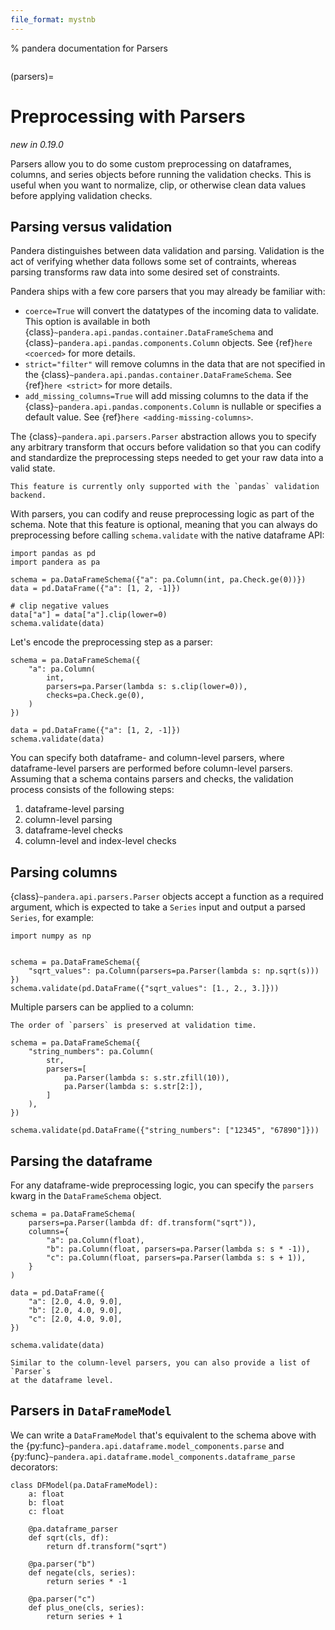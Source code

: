 ```yaml
---
file_format: mystnb
---
```


% pandera documentation for Parsers

```{currentmodule} pandera
```

(parsers)=

# Preprocessing with Parsers

*new in 0.19.0*

Parsers allow you to do some custom preprocessing on dataframes, columns, and
series objects before running the validation checks. This is useful when you want
to normalize, clip, or otherwise clean data values before applying validation
checks.

## Parsing versus validation

Pandera distinguishes between data validation and parsing. Validation is the act
of verifying whether data follows some set of contraints, whereas parsing transforms
raw data into some desired set of constraints.

Pandera ships with a few core parsers that you may already be familiar with:

- `coerce=True` will convert the datatypes of the incoming data to validate.
  This option is available in both {class}`~pandera.api.pandas.container.DataFrameSchema`
  and {class}`~pandera.api.pandas.components.Column` objects. See {ref}`here <coerced>`
  for more details.
- `strict="filter"` will remove columns in the data that are not specified in
  the {class}`~pandera.api.pandas.container.DataFrameSchema`. See {ref}`here <strict>`
  for more details.
- `add_missing_columns=True` will add missing columns to the data if the
  {class}`~pandera.api.pandas.components.Column` is nullable or specifies a
   default value. See {ref}`here <adding-missing-columns>`.

The {class}`~pandera.api.parsers.Parser` abstraction allows you to specify any
arbitrary transform that occurs before validation so that you can codify
and standardize the preprocessing steps needed to get your raw data into a valid
state.

```{important}
This feature is currently only supported with the `pandas` validation backend.
```

With parsers, you can codify and reuse preprocessing logic as part of the schema.
Note that this feature is optional, meaning that you can always do preprocessing
before calling `schema.validate` with the native dataframe API:

```{code-cell} python
import pandas as pd
import pandera as pa

schema = pa.DataFrameSchema({"a": pa.Column(int, pa.Check.ge(0))})
data = pd.DataFrame({"a": [1, 2, -1]})

# clip negative values
data["a"] = data["a"].clip(lower=0)
schema.validate(data)
```

Let's encode the preprocessing step as a parser:

```{code-cell} python
schema = pa.DataFrameSchema({
    "a": pa.Column(
        int,
        parsers=pa.Parser(lambda s: s.clip(lower=0)),
        checks=pa.Check.ge(0),
    )
})

data = pd.DataFrame({"a": [1, 2, -1]})
schema.validate(data)
```

You can specify both dataframe- and column-level parsers, where
dataframe-level parsers are performed before column-level parsers. Assuming
that a schema contains parsers and checks, the validation process consists of
the following steps:

1. dataframe-level parsing
2. column-level parsing
3. dataframe-level checks
4. column-level and index-level checks


## Parsing columns

{class}`~pandera.api.parsers.Parser` objects accept a function as a required
argument, which is expected to take a `Series` input and output a parsed
`Series`, for example:

```{code-cell} python
import numpy as np


schema = pa.DataFrameSchema({
    "sqrt_values": pa.Column(parsers=pa.Parser(lambda s: np.sqrt(s)))
})
schema.validate(pd.DataFrame({"sqrt_values": [1., 2., 3.]}))
```

Multiple parsers can be applied to a column:

```{important}
The order of `parsers` is preserved at validation time.
```

```{code-cell} python
schema = pa.DataFrameSchema({
    "string_numbers": pa.Column(
        str,
        parsers=[
            pa.Parser(lambda s: s.str.zfill(10)),
            pa.Parser(lambda s: s.str[2:]),
        ]
    ),
})

schema.validate(pd.DataFrame({"string_numbers": ["12345", "67890"]}))
```

## Parsing the dataframe

For any dataframe-wide preprocessing logic, you can specify the `parsers`
kwarg in the `DataFrameSchema` object.

```{code-cell} python
schema = pa.DataFrameSchema(
    parsers=pa.Parser(lambda df: df.transform("sqrt")),
    columns={
        "a": pa.Column(float),
        "b": pa.Column(float, parsers=pa.Parser(lambda s: s * -1)),
        "c": pa.Column(float, parsers=pa.Parser(lambda s: s + 1)),
    }
)

data = pd.DataFrame({
    "a": [2.0, 4.0, 9.0],
    "b": [2.0, 4.0, 9.0],
    "c": [2.0, 4.0, 9.0],
})

schema.validate(data)
```

```{note}
Similar to the column-level parsers, you can also provide a list of `Parser`s
at the dataframe level.
```

## Parsers in `DataFrameModel`

We can write a `DataFrameModel` that's equivalent to the schema above with the
{py:func}`~pandera.api.dataframe.model_components.parse` and
{py:func}`~pandera.api.dataframe.model_components.dataframe_parse`  decorators:

```{code-cell} python
class DFModel(pa.DataFrameModel):
    a: float
    b: float
    c: float

    @pa.dataframe_parser
    def sqrt(cls, df):
        return df.transform("sqrt")

    @pa.parser("b")
    def negate(cls, series):
        return series * -1

    @pa.parser("c")
    def plus_one(cls, series):
        return series + 1
```
